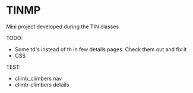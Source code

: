 # TINMP
Mini project developed during the TIN classes

TODO:
- Some td's instead of th in few details pages. Check them out and fix it
- CSS

TEST:
- climb_climbers nav
- climb-climbers details

